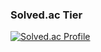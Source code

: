 ### Solved.ac Tier
[![Solved.ac Profile](http://mazassumnida.wtf/api/v2/generate_badge?boj=jungboke)](https://solved.ac/jungboke/)

<!--
**jungboke/jungboke** is a ✨ _special_ ✨ repository because its `README.md` (this file) appears on your GitHub profile.

Here are some ideas to get you started:

- 🔭 I’m currently working on ...
- 🌱 I’m currently learning ...
- 👯 I’m looking to collaborate on ...
- 🤔 I’m looking for help with ...
- 💬 Ask me about ...
- 📫 How to reach me: ...
- 😄 Pronouns: ...
- ⚡ Fun fact: ...
-->
